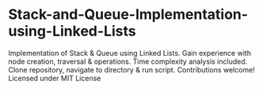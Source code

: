 # Stack-and-Queue-Implementation-using-Linked-Lists
Implementation of Stack &amp; Queue using Linked Lists. Gain experience with node creation, traversal &amp; operations. Time complexity analysis included. Clone repository, navigate to directory &amp; run script. Contributions welcome! Licensed under MIT License
